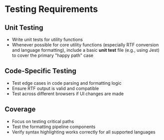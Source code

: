 # Testing Requirements

## Unit Testing

- Write unit tests for utility functions
- Whenever possible for core utility functions (especially RTF conversion and language formatting), include a basic **unit test** file (e.g., using Jest) to cover the primary "happy path" case

## Code-Specific Testing

- Test edge cases in code parsing and formatting logic
- Ensure RTF output is valid and compatible
- Test across different browsers if UI changes are made

## Coverage

- Focus on testing critical paths
- Test the formatting pipeline components
- Verify syntax highlighting works correctly for all supported languages
